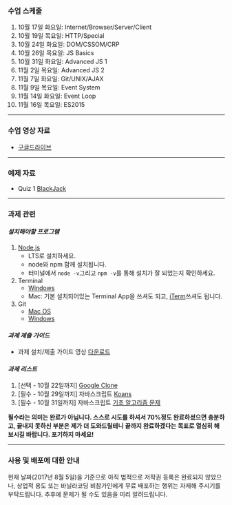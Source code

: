 ### 수업 스케줄

1. 10월 17일 화요일: Internet/Browser/Server/Client
2. 10월 19일 목요일: HTTP/Special
3. 10월 24일 화요일: DOM/CSSOM/CRP
4. 10월 26일 목요일: JS Basics
5. 10월 31일 화요일: Advanced JS 1
6. 11월 2일 목요일: Advanced JS 2
7. 11월 7일 화요일: Git/UNIX/AJAX
8. 11월 9일 목요일: Event System
9. 11월 14일 화요일: Event Loop
10. 11월 16일 목요일: ES2015

---

### 수업 영상 자료

 - [구글드라이브](https://goo.gl/BJraDQ)

---

### 예제 자료

 - Quiz 1 [BlackJack](http://jsbin.com/togojeg/edit?js,console)

---

### 과제 관련

#### _설치해야할 프로그램_

1. [Node.js](https://nodejs.org)
    - LTS로 설치하세요.
    - node와 npm 함께 설치됩니다.
    - 터미널에서 `node -v`그리고 `npm -v`를 통해 설치가 잘 되었는지 확인하세요.
2. Terminal
    - [Windows](https://conemu.github.io/)
    - Mac: 기본 설치되어있는 Terminal App을 쓰셔도 되고, [iTerm](https://www.iterm2.com/)쓰셔도 됩니다.
3. Git
    - [Mac OS](http://sourceforge.net/projects/git-osx-installer/)
    - [Windows](https://git-for-windows.github.io/)

#### _과제 제출 가이드_

- 과제 설치/제출 가이드 영상 [다운로드](https://goo.gl/GrVNxT)

#### _과제 리스트_

1. [선택 - 10월 22일까지] [Google Clone](https://github.com/vanilla-coding/google-clone)
2. [필수 - 10월 29일까지] 자바스크립트 [Koans](https://github.com/vanilla-coding/javascript-koans)
2. [필수 - 10월 31일까지] 자바스크립트 [기초 알고리즘 문제](https://github.com/vanilla-coding/Javascript-Basics-1)


**필수라는 의미는 완료가 아닙니다. 스스로 시도를 하셔서 70%정도 완료하셨으면 충분하고, 끝내지 못하신 부분은 제가 더 도와드릴테니 끝까지 완료하겠다는 목표로 열심히 해보시길 바랍니다. 포기하지 마세요!**

---

### 사용 및 배포에 대한 안내

현재 날짜(2017년 8월 5일)을 기준으로 아직 법적으로 저작권 등록은 완료되지 않았으나, 상업적 용도 또는 바닐라코딩 비참가인에게 무료 배포하는 행위는 자제해 주시기를 부탁드립니다. 추후에 문제가 될 수도 있음을 미리 알려드립니다.
